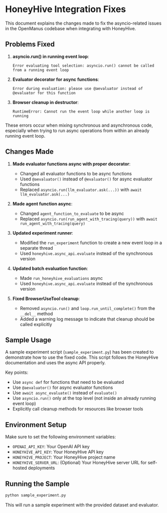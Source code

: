 # HoneyHive Integration Fixes

This document explains the changes made to fix the asyncio-related issues in the OpenManus codebase when integrating with HoneyHive.

## Problems Fixed

1. **asyncio.run() in running event loop**:
   ```
   Error evaluating tool selection: asyncio.run() cannot be called from a running event loop
   ```

2. **Evaluator decorator for async functions**:
   ```
   Error during evaluation: please use @aevaluator instead of @evaluator for this function
   ```

3. **Browser cleanup in destructor**:
   ```
   RuntimeError: Cannot run the event loop while another loop is running
   ```

These errors occur when mixing synchronous and asynchronous code, especially when trying to run async operations from within an already running event loop.

## Changes Made

1. **Made evaluator functions async with proper decorator**:
   - Changed all evaluator functions to be async functions
   - Used `@aevaluator()` instead of `@evaluator()` for async evaluator functions
   - Replaced `asyncio.run(llm_evaluator.ask(...))` with `await llm_evaluator.ask(...)`

2. **Made agent function async**:
   - Changed `agent_function_to_evaluate` to be async
   - Replaced `asyncio.run(run_agent_with_tracing(query))` with `await run_agent_with_tracing(query)`

3. **Updated experiment runner**:
   - Modified the `run_experiment` function to create a new event loop in a separate thread
   - Used `honeyhive.async_api.evaluate` instead of the synchronous version

4. **Updated batch evaluation function**:
   - Made `run_honeyhive_evaluations` async
   - Used `honeyhive.async_api.evaluate` instead of the synchronous version

5. **Fixed BrowserUseTool cleanup**:
   - Removed `asyncio.run()` and `loop.run_until_complete()` from the `__del__` method
   - Added a warning log message to indicate that cleanup should be called explicitly

## Sample Usage

A sample experiment script (`sample_experiment.py`) has been created to demonstrate how to use the fixed code. This script follows the HoneyHive documentation and uses the async API properly.

Key points:
- Use `async def` for functions that need to be evaluated
- Use `@aevaluator()` for async evaluator functions
- Use `await async_evaluate()` instead of `evaluate()`
- Use `asyncio.run()` only at the top level (not inside an already running event loop)
- Explicitly call cleanup methods for resources like browser tools

## Environment Setup

Make sure to set the following environment variables:
- `OPENAI_API_KEY`: Your OpenAI API key
- `HONEYHIVE_API_KEY`: Your HoneyHive API key
- `HONEYHIVE_PROJECT`: Your HoneyHive project name
- `HONEYHIVE_SERVER_URL`: (Optional) Your HoneyHive server URL for self-hosted deployments

## Running the Sample

```bash
python sample_experiment.py
```

This will run a sample experiment with the provided dataset and evaluator. 